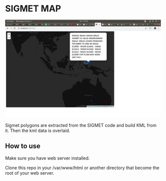 # SIGMET MAP

![Example](assets/ss.png)

Sigmet polygons are extracted from the SIGMET code and build KML from it. Then the kml data is overlaid.

## How to use

Make sure you have web server installed.

Clone this repo in your /var/www/html or another directory that become the root of your web server.
